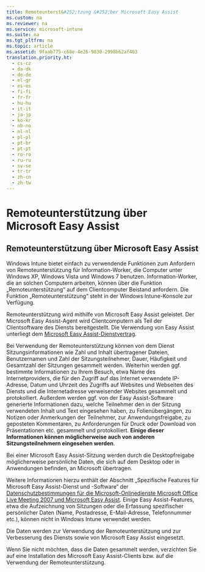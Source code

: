 ```yaml
---
title: Remoteunterst&#252;tzung &#252;ber Microsoft Easy Assist
ms.custom: na
ms.reviewer: na
ms.service: microsoft-intune
ms.suite: na
ms.tgt_pltfrm: na
ms.topic: article
ms.assetid: 9faab775-c68e-4e26-9830-2998b62af403
translation.priority.ht: 
  - cs-cz
  - da-dk
  - de-de
  - el-gr
  - es-es
  - fi-fi
  - fr-fr
  - hu-hu
  - it-it
  - ja-jp
  - ko-kr
  - nb-no
  - nl-nl
  - pl-pl
  - pt-br
  - pt-pt
  - ro-ro
  - ru-ru
  - sv-se
  - tr-tr
  - zh-cn
  - zh-tw
---
```

# Remoteunterst&#252;tzung &#252;ber Microsoft Easy Assist

## Remoteunterstützung über Microsoft Easy Assist
Windows Intune bietet einfach zu verwendende Funktionen zum Anfordern von Remoteunterstützung für Information-Worker, die Computer unter Windows XP, Windows Vista und Windows 7 benutzen.  Information-Worker, die an solchen Computern arbeiten, können über die Funktion „Remoteunterstützung“ auf dem Clientcomputer Beistand anfordern. Die Funktion „Remoteunterstützung“ steht in der Windows Intune-Konsole zur Verfügung.

Remoteunterstützung wird mithilfe von Microsoft Easy Assist geleistet. Der Microsoft Easy Assist-Agent wird Clientcomputern als Teil der Clientsoftware des Diensts bereitgestellt.  Die Verwendung von Easy Assist unterliegt dem [Microsoft Easy Assist-Dienstvertrag](http://go.microsoft.com/fwlink/?LinkId=247512).

Bei Verwendung der Remoteunterstützung können von dem Dienst Sitzungsinformationen wie Zahl und Inhalt übertragener Dateien, Benutzernamen und Zahl der Sitzungsteilnehmer, Dauer, Häufigkeit und Gesamtzahl der Sitzungen gesammelt werden.  Weiterhin werden ggf. bestimmte Informationen zu Ihrem Besuch, etwa Name des Internetproviders, die für den Zugriff auf das Internet verwendete IP-Adresse, Datum und Uhrzeit des Zugriffs auf Websites und Webseiten des Diensts und die Internetadresse verweisender Websites gesammelt und protokolliert.  Außerdem werden ggf. von der Easy Assist-Software generierte Informationen dazu, welche Teilnehmer den in der Sitzung verwendeten Inhalt und Text eingesehen haben, zu Folienübergängen, zu Notizen oder Anmerkungen der Teilnehmer, zur Anwendungsfreigabe, zu geposteten Kommentaren, zu Anforderungen für Druck oder Download von Präsentationen etc. gesammelt und protokolliert. **Einige dieser Informationen können möglicherweise auch von anderen Sitzungsteilnehmern eingesehen werden**.

Bei einer Microsoft Easy Assist-Sitzung werden durch die Desktopfreigabe möglicherweise persönliche Daten, die sich auf dem Desktop oder in Anwendungen befinden, an Microsoft übertragen.

Weitere Informationen hierzu enthält der Abschnitt „Spezifische Features für Microsoft Easy Assist-Dienst und -Software“ der [Datenschutzbestimmungen für die Microsoft-Onlinedienste Microsoft Office Live Meeting 2007 und Microsoft Easy Assist](http://go.microsoft.com/fwlink/?LinkId=213115). Einige Easy Assist-Features, etwa die Aufzeichnung von Sitzungen oder die Erfassung spezifischer persönlicher Daten (Name, Postadresse, E-Mail-Adresse, Telefonnummer etc.), können nicht in Windows Intune verwendet werden.

Die Daten werden zur Verwendung der Remoteunterstützung und zur Verbesserung des Diensts sowie von Microsoft Easy Assist eingesetzt.

Wenn Sie nicht möchten, dass die Daten gesammelt werden, verzichten Sie auf eine Installation des Microsoft Easy Assist-Clients bzw. auf die Verwendung der Remoteunterstützung.

